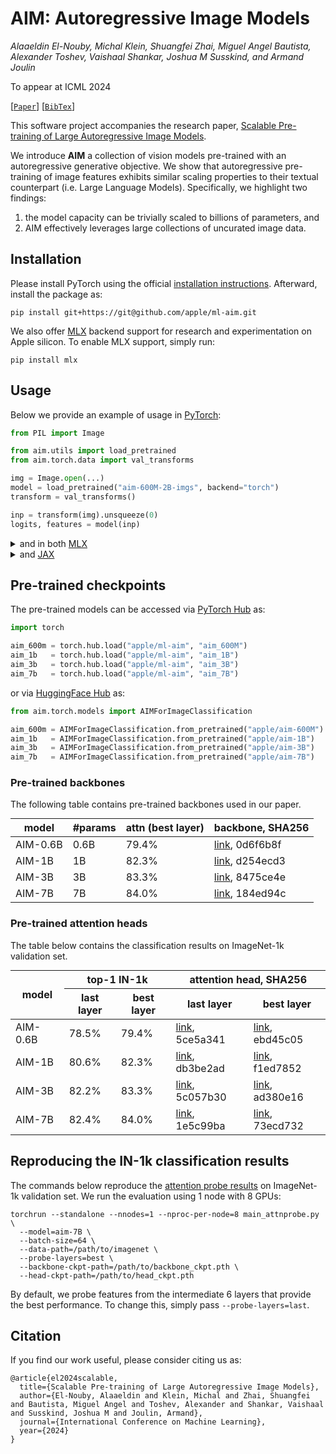 # AIM: Autoregressive Image Models

*Alaaeldin El-Nouby, Michal Klein, Shuangfei Zhai, Miguel Angel Bautista, Alexander Toshev, Vaishaal Shankar,
Joshua M Susskind, and Armand Joulin*

To appear at ICML 2024

[[`Paper`](https://arxiv.org/abs/2401.08541)]  [[`BibTex`](#citation)]

This software project accompanies the research paper, [Scalable Pre-training of Large Autoregressive Image Models](https://arxiv.org/abs/2401.08541).

We introduce **AIM** a collection of vision models pre-trained with an autoregressive generative objective.
We show that autoregressive pre-training of image features exhibits similar scaling properties to their
textual counterpart (i.e. Large Language Models). Specifically, we highlight two findings:
1. the model capacity can be trivially scaled to billions of parameters, and
2. AIM effectively leverages large collections of uncurated image data.

## Installation
Please install PyTorch using the official [installation instructions](https://pytorch.org/get-started/locally/).
Afterward, install the package as:
```commandline
pip install git+https://git@github.com/apple/ml-aim.git
```
We also offer [MLX](https://github.com/ml-explore/mlx) backend support for research and experimentation on Apple silicon.
To enable MLX support, simply run:
```commandline
pip install mlx
```

## Usage
Below we provide an example of usage in [PyTorch](https://pytorch.org/):
```python
from PIL import Image

from aim.utils import load_pretrained
from aim.torch.data import val_transforms

img = Image.open(...)
model = load_pretrained("aim-600M-2B-imgs", backend="torch")
transform = val_transforms()

inp = transform(img).unsqueeze(0)
logits, features = model(inp)
```

<details>
<summary>and in both <a href="https://ml-explore.github.io/mlx/">MLX</a></summary>

```python
from PIL import Image
import mlx.core as mx

from aim.utils import load_pretrained
from aim.torch.data import val_transforms

img = Image.open(...)
model = load_pretrained("aim-600M-2B-imgs", backend="mlx")
transform = val_transforms()

inp = transform(img).unsqueeze(0)
inp = mx.array(inp.numpy())
logits, features = model(inp)
```
</details>

<details>
<summary>and <a href="https://jax.readthedocs.io/">JAX</a></summary>

```python
from PIL import Image
import jax.numpy as jnp

from aim.utils import load_pretrained
from aim.torch.data import val_transforms

img = Image.open(...)
model, params = load_pretrained("aim-600M-2B-imgs", backend="jax")
transform = val_transforms()

inp = transform(img).unsqueeze(0)
inp = jnp.array(inp)
(logits, features), _ = model.apply(params, inp, mutable=['batch_stats'])
```
</details>

## Pre-trained checkpoints

The pre-trained models can be accessed via [PyTorch Hub](https://pytorch.org/hub/) as:
```python
import torch

aim_600m = torch.hub.load("apple/ml-aim", "aim_600M")
aim_1b   = torch.hub.load("apple/ml-aim", "aim_1B")
aim_3b   = torch.hub.load("apple/ml-aim", "aim_3B")
aim_7b   = torch.hub.load("apple/ml-aim", "aim_7B")
```
or via [HuggingFace Hub](https://huggingface.co/docs/hub/) as:
```python
from aim.torch.models import AIMForImageClassification

aim_600m = AIMForImageClassification.from_pretrained("apple/aim-600M")
aim_1b   = AIMForImageClassification.from_pretrained("apple/aim-1B")
aim_3b   = AIMForImageClassification.from_pretrained("apple/aim-3B")
aim_7b   = AIMForImageClassification.from_pretrained("apple/aim-7B")
```

### Pre-trained backbones

The following table contains pre-trained backbones used in our paper.

<table style="margin: auto">
  <thead>
    <tr>
      <th>model</th>
      <th>#params</th>
      <th>attn (best layer)</th>
      <th>backbone, SHA256</th>
    </tr>
  </thead>
  <tbody>
    <tr>
      <td>AIM-0.6B</td>
      <td>0.6B</td>
      <td>79.4%</td>
      <td><a href="https://huggingface.co/apple/AIM/resolve/main/aim_600m_2bimgs_attnprobe_backbone.pth">link</a>, 0d6f6b8f</td>
    </tr>
    <tr>
      <td>AIM-1B</td>
      <td>1B</td>
      <td>82.3%</td>
      <td><a href="https://huggingface.co/apple/AIM/resolve/main/aim_1b_5bimgs_attnprobe_backbone.pth">link</a>, d254ecd3</td>
    </tr>
    <tr>
      <td>AIM-3B</td>
      <td>3B</td>
      <td>83.3%</td>
      <td><a href="https://huggingface.co/apple/AIM/resolve/main/aim_3b_5bimgs_attnprobe_backbone.pth">link</a>, 8475ce4e</td>
    </tr>
    <tr>
      <td>AIM-7B</td>
      <td>7B</td>
      <td>84.0%</td>
      <td><a href="https://huggingface.co/apple/AIM/resolve/main/aim_7b_5bimgs_attnprobe_backbone.pth">link</a>, 184ed94c</td>
    </tr>
  </tbody>
</table>

### Pre-trained attention heads

The table below contains the classification results on ImageNet-1k validation set.

<table style="margin: auto">
  <thead>
    <tr>
      <th rowspan="2">model</th>
      <th colspan="2">top-1 IN-1k</th>
      <th colspan="2">attention head, SHA256</th>
    </tr>
    <tr>
      <th>last layer</th>
      <th>best layer</th>
      <th>last layer</th>
      <th>best layer</th>
    </tr>
  </thead>

  <tbody>
    <tr>
      <td>AIM-0.6B</td>
      <td>78.5%</td>
      <td>79.4%</td>
      <td><a href="https://huggingface.co/apple/AIM/resolve/main/aim_600m_2bimgs_attnprobe_head_last_layers.pth">link</a>, 5ce5a341</td>
      <td><a href="https://huggingface.co/apple/AIM/resolve/main/aim_600m_2bimgs_attnprobe_head_best_layers.pth">link</a>, ebd45c05</td>
    </tr>
    <tr>
      <td>AIM-1B</td>
      <td>80.6%</td>
      <td>82.3%</td>
      <td><a href="https://huggingface.co/apple/AIM/resolve/main/aim_1b_5bimgs_attnprobe_head_last_layers.pth">link</a>, db3be2ad</td>
      <td><a href="https://huggingface.co/apple/AIM/resolve/main/aim_1b_5bimgs_attnprobe_head_best_layers.pth">link</a>, f1ed7852</td>
    </tr>
    <tr>
      <td>AIM-3B</td>
      <td>82.2%</td>
      <td>83.3%</td>
      <td><a href="https://huggingface.co/apple/AIM/resolve/main/aim_3b_5bimgs_attnprobe_head_last_layers.pth">link</a>, 5c057b30</td>
      <td><a href="https://huggingface.co/apple/AIM/resolve/main/aim_3b_5bimgs_attnprobe_head_best_layers.pth">link</a>, ad380e16</td>
    </tr>
    <tr>
      <td>AIM-7B</td>
      <td>82.4%</td>
      <td>84.0%</td>
      <td><a href="https://huggingface.co/apple/AIM/resolve/main/aim_7b_5bimgs_attnprobe_head_last_layers.pth">link</a>, 1e5c99ba</td>
      <td><a href="https://huggingface.co/apple/AIM/resolve/main/aim_7b_5bimgs_attnprobe_head_best_layers.pth">link</a>, 73ecd732</td>
    </tr>
  </tbody>
</table>

## Reproducing the IN-1k classification results
The commands below reproduce the [attention probe results](#pre-trained-attention-heads) on ImageNet-1k
validation set. We run the evaluation using 1 node with 8 GPUs:
```commandline
torchrun --standalone --nnodes=1 --nproc-per-node=8 main_attnprobe.py \
  --model=aim-7B \
  --batch-size=64 \
  --data-path=/path/to/imagenet \
  --probe-layers=best \
  --backbone-ckpt-path=/path/to/backbone_ckpt.pth \
  --head-ckpt-path=/path/to/head_ckpt.pth
```
By default, we probe features from the intermediate 6 layers that provide the best performance. To change this, simply pass `--probe-layers=last`.

## Citation
If you find our work useful, please consider citing us as:
```
@article{el2024scalable,
  title={Scalable Pre-training of Large Autoregressive Image Models},
  author={El-Nouby, Alaaeldin and Klein, Michal and Zhai, Shuangfei and Bautista, Miguel Angel and Toshev, Alexander and Shankar, Vaishaal and Susskind, Joshua M and Joulin, Armand},
  journal={International Conference on Machine Learning},
  year={2024}
}
```
